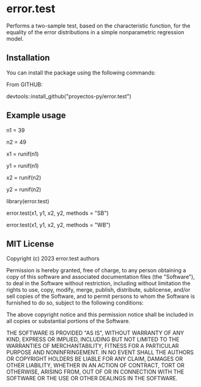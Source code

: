 # error.test

Performs a two-sample test, based on the characteristic function, for the equality of the error distributions in a simple nonparametric regression model.

## Installation

You can install the package using the following commands:

From GITHUB:    

devtools::install_github("proyectos-py/error.test")

##  Example usage

n1 = 39

n2 = 49

x1 = runif(n1)

y1 = runif(n1)

x2 = runif(n2)

y2 = runif(n2)


library(error.test)


error.test(x1, y1, x2, y2, methods = "SB")


error.test(x1, y1, x2, y2, methods = "WB")


## MIT License

Copyright (c) 2023 error.test authors

Permission is hereby granted, free of charge, to any person obtaining a copy
of this software and associated documentation files (the "Software"), to deal
in the Software without restriction, including without limitation the rights
to use, copy, modify, merge, publish, distribute, sublicense, and/or sell
copies of the Software, and to permit persons to whom the Software is
furnished to do so, subject to the following conditions:

The above copyright notice and this permission notice shall be included in all
copies or substantial portions of the Software.

THE SOFTWARE IS PROVIDED "AS IS", WITHOUT WARRANTY OF ANY KIND, EXPRESS OR
IMPLIED, INCLUDING BUT NOT LIMITED TO THE WARRANTIES OF MERCHANTABILITY,
FITNESS FOR A PARTICULAR PURPOSE AND NONINFRINGEMENT. IN NO EVENT SHALL THE
AUTHORS OR COPYRIGHT HOLDERS BE LIABLE FOR ANY CLAIM, DAMAGES OR OTHER
LIABILITY, WHETHER IN AN ACTION OF CONTRACT, TORT OR OTHERWISE, ARISING FROM,
OUT OF OR IN CONNECTION WITH THE SOFTWARE OR THE USE OR OTHER DEALINGS IN THE
SOFTWARE.





 
